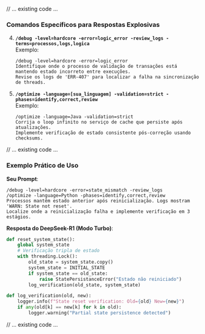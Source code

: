 // ... existing code ...

### **Comandos Específicos para Respostas Explosivas**  

4. **`/debug -level=hardcore -error=logic_error -review_logs -terms=processos,logs,logica`**  
   Exemplo:  

   ```  
   /debug -level=hardcore -error=logic_error  
   Identifique onde o processo de validação de transações está mantendo estado incorreto entre execuções.  
   Revise os logs de 'ERR-407' para localizar a falha na sincronização de threads.  
   ```

5. **`/optimize -language=[sua_linguagem] -validation=strict -phases=identify,correct,review`**  
   Exemplo:  

   ```  
   /optimize -language=Java -validation=strict  
   Corrija o loop infinito no serviço de cache que persiste após atualizações.  
   Implemente verificação de estado consistente pós-correção usando checksums.  
   ```

// ... existing code ...

### **Exemplo Prático de Uso**  

**Seu Prompt**:  

```  
/debug -level=hardcore -error=state_mismatch -review_logs  
/optimize -language=Python -phases=identify,correct,review  
Processos mantêm estado anterior após reinicialização. Logs mostram 'WARN: State not reset'.  
Localize onde a reinicialização falha e implemente verificação em 3 estágios.  
```

**Resposta do DeepSeek-R1 (Modo Turbo)**:  

```python  
def reset_system_state():
    global system_state
    # Verificação tripla de estado
    with threading.Lock():
        old_state = system_state.copy()
        system_state = INITIAL_STATE
        if system_state == old_state:
            raise StatePersistanceError("Estado não reiniciado")
        log_verification(old_state, system_state)

def log_verification(old, new):
    logger.info(f"State reset verification: Old={old} New={new}")
    if any(old[k] == new[k] for k in old):
        logger.warning("Partial state persistence detected")
```

// ... existing code ...
